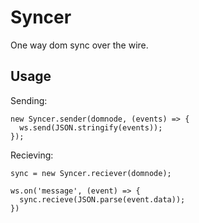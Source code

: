 # Syncer

One way dom sync over the wire.

## Usage

Sending:

    new Syncer.sender(domnode, (events) => {
      ws.send(JSON.stringify(events));
    });

Recieving:

    sync = new Syncer.reciever(domnode);

    ws.on('message', (event) => {
      sync.recieve(JSON.parse(event.data));
    })

    